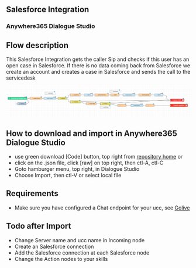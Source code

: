 ## Salesforce Integration
### Anywhere365 Dialogue Studio
## Flow description
This Salesforce Integration gets the caller Sip and checks if this user has an open case in Salesforce. If there is no data coming back from Salesforce we create an account and creates a case in Salesforce and sends the call to the servicedesk

![SalesforceIntegration](https://github.com/Anywhere365/DialogueStudioFlows/blob/master/Salesforceintegration/resources/a365-ds-salesforceintegration.png)

## How to download and import in Anywhere365 Dialogue Studio
- use green download [Code] button, top right from [repository home](https://github.com/Anywhere365/DialogueStudioFlows) or
- click on the .json file, click [raw] on top right, then ctl-A, ctl-C
- Goto hamburger menu, top right, in Dialogue Studio
- Choose Import, then ctl-V or select local file

## Requirements
- Make sure you have configured a Chat endpoint for your ucc, see [Golive](https://golive.anywhere365.io/platform_elements/core/userguide/ucc_config_endpoints.html)

## Todo after Import
- Change Server name and ucc name in Incoming node
- Create an Salesforce connection 
- Add the Salesforce connection at each Salesforce node
- Change the Action nodes to your skills

